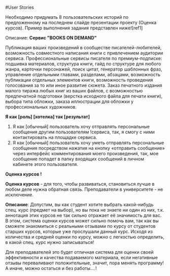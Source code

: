 #User Stories

Необходимо придумать 8 пользовательских историй по предложенному на последнем слайде презентации проекту (Оценка курсов). Пример выполнения задания представлен ниже![ref1]

Описание: **Сервис "BOOKS ON DEMAND"** 

Публикация  ваших  произведений  в  сообществе  писателей-любителей,  возможность совместного  написания  книги  с  привлечением  аудитории  сервиса.  Профессиональные сервисы  писателя  по  премиум-подписке:  подшивка  материалов,  структура  книги, гайд по структуре для любого жанра, карточки персонажей, поиск цитат, генератор шаблонных фраз, управление отдельными главами, разделами, абзацами, возможность публикации отдельных элементов книги, возможность проведения голосования за то или иное развитие сюжета. Заказ  печатного  издания  малого  тиража  любых  книг  из  ваших  файлов,  с  возможностью предпечатной подготовки (верстка исходного файла для печати книги), выбора типа обложки, заказа иллюстрации для обложки у профессиональных художников. 

**Я как [роль]  [хотелка] так [результат]**

1. Я  как  [обычный]  пользователь  хочу  отправлять  персональные  сообщения  другим пользователям !сервиса, так, я смогу с ними контактировать на площадке сервиса.
1. Я  как  [обычный]  пользователь  хочу  уметь  отправлять  персональные  сообщения посредством  нажатия  на  кнопку  «отправить  сообщение»  через  интерфейс комментирования моего произведения, так, мое сообщение попадет в папку входящих сообщений в личном кабинете этого пользователя.

**Оценка курсов  !**

**Оценка курсов** - для того, чтобы развиваться, становиться лучше в любом деле нужна обратная связь. Преподаватели в университете - не исключение.

**Описание**: Допустим, вы как студент хотите выбрать какой-нибудь спец. курс (предмет на выбор), но вы пока не знаете ни один из них, т.к. аннотация этих курсов не так сильно отражает её значимость для вас. В этом, система оценки курсов может сильно помочь вам, так как вы сможете знакомиться с реальными отзывами по курсу от студентов старших курсов, которые уже прослушали данный курс. Исходя из количества и средней оценки по курсу, можно с легкостью определить, в какой спец. курс нужно записываться!

Для  преподавателей  это  будет  отличная  система  для  оценки  своей  эффективности  и качества подаваемого материала, если негативные отзывы переваливают положительные, значит, пора менять программу! А иначе, можно остаться и без работы….!
